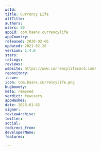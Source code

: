 ```yaml
---
wsId: 
title: Currency Life
altTitle: 
authors: 
users: 50
appId: com.baanx.currencylife
appCountry: 
released: 2020-02-06
updated: 2021-02-26
version: 1.4.0
stars: 
ratings: 
reviews: 
website: https://www.currencylifecard.com/
repository: 
issue: 
icon: com.baanx.currencylife.png
bugbounty: 
meta: removed
verdict: fewusers
appHashes: 
date: 2023-01-02
signer: 
reviewArchive: 
twitter: 
social: 
redirect_from: 
developerName: 
features: 

---
```


